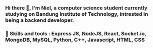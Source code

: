 ### Hi there 👋, I'm Niel, a computer science student currently studying on Bandung Institute of Technology, intrested in being a backend developer.

### 🌱 Skills and tools : Express JS, NodeJS, React, Socket.io, MongoDB, MySQL, Python, C++, Javascript, HTML, CSS



<!--
**nthnieljson/nthnieljson** is a ✨ _special_ ✨ repository because its `README.md` (this file) appears on your GitHub profile.

Here are some ideas to get you started:

- 🔭 I’m currently working on ...

- 👯 I’m looking to collaborate on ...
- 🤔 I’m looking for help with ...
- 💬 Ask me about ...
- 📫 How to reach me: ...
- 😄 Pronouns: ...
- ⚡ Fun fact: ...
-->
